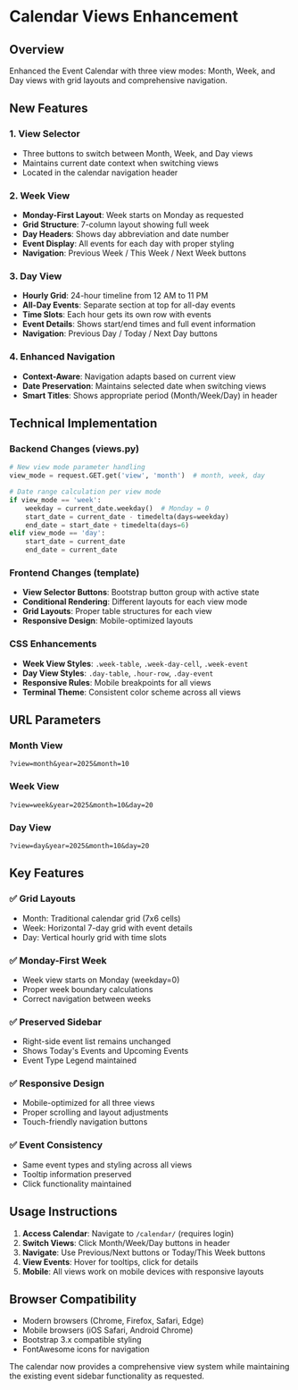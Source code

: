 # Calendar Views Enhancement

## Overview
Enhanced the Event Calendar with three view modes: Month, Week, and Day views with grid layouts and comprehensive navigation.

## New Features

### 1. **View Selector**
- Three buttons to switch between Month, Week, and Day views
- Maintains current date context when switching views
- Located in the calendar navigation header

### 2. **Week View**
- **Monday-First Layout**: Week starts on Monday as requested
- **Grid Structure**: 7-column layout showing full week
- **Day Headers**: Shows day abbreviation and date number
- **Event Display**: All events for each day with proper styling
- **Navigation**: Previous Week / This Week / Next Week buttons

### 3. **Day View** 
- **Hourly Grid**: 24-hour timeline from 12 AM to 11 PM
- **All-Day Events**: Separate section at top for all-day events
- **Time Slots**: Each hour gets its own row with events
- **Event Details**: Shows start/end times and full event information
- **Navigation**: Previous Day / Today / Next Day buttons

### 4. **Enhanced Navigation**
- **Context-Aware**: Navigation adapts based on current view
- **Date Preservation**: Maintains selected date when switching views
- **Smart Titles**: Shows appropriate period (Month/Week/Day) in header

## Technical Implementation

### Backend Changes (views.py)
```python
# New view mode parameter handling
view_mode = request.GET.get('view', 'month')  # month, week, day

# Date range calculation per view mode
if view_mode == 'week':
    weekday = current_date.weekday()  # Monday = 0
    start_date = current_date - timedelta(days=weekday)
    end_date = start_date + timedelta(days=6)
elif view_mode == 'day':
    start_date = current_date
    end_date = current_date
```

### Frontend Changes (template)
- **View Selector Buttons**: Bootstrap button group with active state
- **Conditional Rendering**: Different layouts for each view mode
- **Grid Layouts**: Proper table structures for each view
- **Responsive Design**: Mobile-optimized layouts

### CSS Enhancements
- **Week View Styles**: `.week-table`, `.week-day-cell`, `.week-event`
- **Day View Styles**: `.day-table`, `.hour-row`, `.day-event`
- **Responsive Rules**: Mobile breakpoints for all views
- **Terminal Theme**: Consistent color scheme across all views

## URL Parameters

### Month View
```
?view=month&year=2025&month=10
```

### Week View  
```
?view=week&year=2025&month=10&day=20
```

### Day View
```
?view=day&year=2025&month=10&day=20
```

## Key Features

### ✅ **Grid Layouts**
- Month: Traditional calendar grid (7x6 cells)
- Week: Horizontal 7-day grid with event details
- Day: Vertical hourly grid with time slots

### ✅ **Monday-First Week**  
- Week view starts on Monday (weekday=0)
- Proper week boundary calculations
- Correct navigation between weeks

### ✅ **Preserved Sidebar**
- Right-side event list remains unchanged
- Shows Today's Events and Upcoming Events
- Event Type Legend maintained

### ✅ **Responsive Design**
- Mobile-optimized for all three views
- Proper scrolling and layout adjustments
- Touch-friendly navigation buttons

### ✅ **Event Consistency**
- Same event types and styling across all views
- Tooltip information preserved
- Click functionality maintained

## Usage Instructions

1. **Access Calendar**: Navigate to `/calendar/` (requires login)
2. **Switch Views**: Click Month/Week/Day buttons in header
3. **Navigate**: Use Previous/Next buttons or Today/This Week buttons
4. **View Events**: Hover for tooltips, click for details
5. **Mobile**: All views work on mobile devices with responsive layouts

## Browser Compatibility
- Modern browsers (Chrome, Firefox, Safari, Edge)
- Mobile browsers (iOS Safari, Android Chrome)
- Bootstrap 3.x compatible styling
- FontAwesome icons for navigation

The calendar now provides a comprehensive view system while maintaining the existing event sidebar functionality as requested.